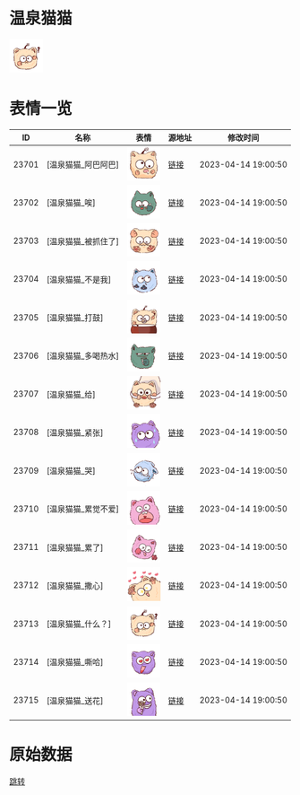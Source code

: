 # 温泉猫猫

<img src="./cover.png" height="60" alt="cover" />

# 表情一览

|ID|名称|表情|源地址|修改时间|
|----|----|----|----|----|
|23701|[温泉猫猫_阿巴阿巴]|<img src="./pic/023701_%5B温泉猫猫_阿巴阿巴%5D.png" height="60" alt="阿巴阿巴"/>|[链接](https://i0.hdslb.com/bfs/garb/ea2f59ddb2a1694e34092196157fe3b0aa430c5b.png)|2023-04-14 19:00:50|
|23702|[温泉猫猫_唉]|<img src="./pic/023702_%5B温泉猫猫_唉%5D.png" height="60" alt="唉"/>|[链接](https://i0.hdslb.com/bfs/garb/a6bdfdcf8b93216cb80eb2393266813cf179e459.png)|2023-04-14 19:00:50|
|23703|[温泉猫猫_被抓住了]|<img src="./pic/023703_%5B温泉猫猫_被抓住了%5D.png" height="60" alt="被抓住了"/>|[链接](https://i0.hdslb.com/bfs/garb/67807be149099a425f3d456807146d1b4c98cdea.png)|2023-04-14 19:00:50|
|23704|[温泉猫猫_不是我]|<img src="./pic/023704_%5B温泉猫猫_不是我%5D.png" height="60" alt="不是我"/>|[链接](https://i0.hdslb.com/bfs/garb/2118b245e60e4a3027502142673016f28a6ca971.png)|2023-04-14 19:00:50|
|23705|[温泉猫猫_打鼓]|<img src="./pic/023705_%5B温泉猫猫_打鼓%5D.png" height="60" alt="打鼓"/>|[链接](https://i0.hdslb.com/bfs/garb/7f547bd20fd2c2c27bd1f0d1b5d10ff9c3eb2606.png)|2023-04-14 19:00:50|
|23706|[温泉猫猫_多喝热水]|<img src="./pic/023706_%5B温泉猫猫_多喝热水%5D.png" height="60" alt="多喝热水"/>|[链接](https://i0.hdslb.com/bfs/garb/3c026bcb041406953ea43c4fc44bc4ac765d25fe.png)|2023-04-14 19:00:50|
|23707|[温泉猫猫_给]|<img src="./pic/023707_%5B温泉猫猫_给%5D.png" height="60" alt="给"/>|[链接](https://i0.hdslb.com/bfs/garb/6a1ecb377b5d78ba07f6c3504ca80d73eb5b282e.png)|2023-04-14 19:00:50|
|23708|[温泉猫猫_紧张]|<img src="./pic/023708_%5B温泉猫猫_紧张%5D.png" height="60" alt="紧张"/>|[链接](https://i0.hdslb.com/bfs/garb/06e235df9931ecb579e8bcd96dea6a213e4a92c7.png)|2023-04-14 19:00:50|
|23709|[温泉猫猫_哭]|<img src="./pic/023709_%5B温泉猫猫_哭%5D.png" height="60" alt="哭"/>|[链接](https://i0.hdslb.com/bfs/garb/f79c5e40375f8c2ed2358add1e63353e0b571928.png)|2023-04-14 19:00:50|
|23710|[温泉猫猫_累觉不爱]|<img src="./pic/023710_%5B温泉猫猫_累觉不爱%5D.png" height="60" alt="累觉不爱"/>|[链接](https://i0.hdslb.com/bfs/garb/8e60a0835dbb58f240d82e5ee033974931453396.png)|2023-04-14 19:00:50|
|23711|[温泉猫猫_累了]|<img src="./pic/023711_%5B温泉猫猫_累了%5D.png" height="60" alt="累了"/>|[链接](https://i0.hdslb.com/bfs/garb/860c5afcd89677de6c597d9f9486fce51bcfd453.png)|2023-04-14 19:00:50|
|23712|[温泉猫猫_撒心]|<img src="./pic/023712_%5B温泉猫猫_撒心%5D.png" height="60" alt="撒心"/>|[链接](https://i0.hdslb.com/bfs/garb/dcc25bc00dd21951cc86d43243f12ecabcfbae4a.png)|2023-04-14 19:00:50|
|23713|[温泉猫猫_什么？]|<img src="./pic/023713_%5B温泉猫猫_什么？%5D.png" height="60" alt="什么？"/>|[链接](https://i0.hdslb.com/bfs/garb/d3d19e14cf98f50e8b36d667782cb2c5fc9a704d.png)|2023-04-14 19:00:50|
|23714|[温泉猫猫_嘶哈]|<img src="./pic/023714_%5B温泉猫猫_嘶哈%5D.png" height="60" alt="嘶哈"/>|[链接](https://i0.hdslb.com/bfs/garb/07d027d1a3929e59ef42bab506b26d3b196679a8.png)|2023-04-14 19:00:50|
|23715|[温泉猫猫_送花]|<img src="./pic/023715_%5B温泉猫猫_送花%5D.png" height="60" alt="送花"/>|[链接](https://i0.hdslb.com/bfs/garb/e8428ff228445899feb3e249c4012c642b027cc3.png)|2023-04-14 19:00:50|

# 原始数据

[跳转](./raw.json)

